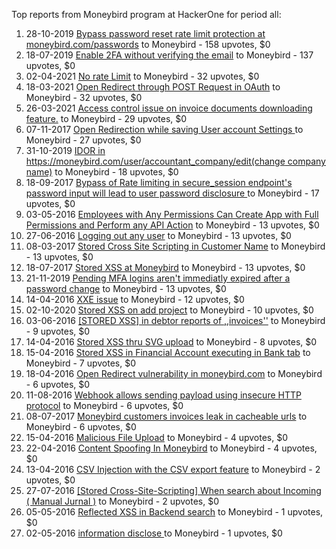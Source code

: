 Top reports from Moneybird program at HackerOne for period all:

1. 28-10-2019 [Bypass password reset rate limit protection at moneybird.com/passwords](https://hackerone.com/reports/723974) to Moneybird - 158 upvotes, $0
2. 18-07-2019 [Enable 2FA without verifying the email](https://hackerone.com/reports/649533) to Moneybird - 137 upvotes, $0
3. 02-04-2021 [No rate Limit](https://hackerone.com/reports/1145293) to Moneybird - 32 upvotes, $0
4. 18-03-2021 [Open Redirect through POST Request in OAuth](https://hackerone.com/reports/1129761) to Moneybird - 32 upvotes, $0
5. 26-03-2021 [Access control issue on invoice documents downloading feature.](https://hackerone.com/reports/1137218) to Moneybird - 29 upvotes, $0
6. 07-11-2017 [Open Redirection while saving User account Settings ](https://hackerone.com/reports/288219) to Moneybird - 27 upvotes, $0
7. 31-10-2019 [IDOR in https://moneybird.com/user/accountant_company/edit(change company name)](https://hackerone.com/reports/726163) to Moneybird - 18 upvotes, $0
8. 18-09-2017 [Bypass of Rate limiting in secure_session endpoint's password input will lead to user password disclosure ](https://hackerone.com/reports/269318) to Moneybird - 17 upvotes, $0
9. 03-05-2016 [Employees with Any Permissions Can Create App with Full Permissions and Perform any API Action](https://hackerone.com/reports/135989) to Moneybird - 13 upvotes, $0
10. 27-06-2016 [Logging out any user](https://hackerone.com/reports/147656) to Moneybird - 13 upvotes, $0
11. 08-03-2017 [Stored Cross Site Scripting in Customer Name](https://hackerone.com/reports/211643) to Moneybird - 13 upvotes, $0
12. 18-07-2017 [Stored XSS at Moneybird](https://hackerone.com/reports/251043) to Moneybird - 13 upvotes, $0
13. 21-11-2019 [Pending MFA logins aren't immediatly expired after a password change](https://hackerone.com/reports/743518) to Moneybird - 13 upvotes, $0
14. 14-04-2016 [XXE issue](https://hackerone.com/reports/130661) to Moneybird - 12 upvotes, $0
15. 02-10-2020 [Stored XSS on add project](https://hackerone.com/reports/996237) to Moneybird - 10 upvotes, $0
16. 03-06-2016 [[STORED XSS] in debtor reports of ,,invoices''](https://hackerone.com/reports/142893) to Moneybird - 9 upvotes, $0
17. 14-04-2016 [Stored XSS thru SVG upload](https://hackerone.com/reports/130591) to Moneybird - 8 upvotes, $0
18. 15-04-2016 [Stored XSS in Financial Account executing in Bank tab](https://hackerone.com/reports/131038) to Moneybird - 7 upvotes, $0
19. 18-04-2016 [Open Redirect vulnerability in moneybird.com](https://hackerone.com/reports/131728) to Moneybird - 6 upvotes, $0
20. 11-08-2016 [Webhook allows sending payload using insecure HTTP protocol](https://hackerone.com/reports/158541) to Moneybird - 6 upvotes, $0
21. 08-07-2017 [Moneybird customers invoices leak in cacheable urls](https://hackerone.com/reports/247084) to Moneybird - 6 upvotes, $0
22. 15-04-2016 [Malicious File Upload](https://hackerone.com/reports/131028) to Moneybird - 4 upvotes, $0
23. 22-04-2016 [Content Spoofing In Moneybird](https://hackerone.com/reports/133753) to Moneybird - 4 upvotes, $0
24. 13-04-2016 [CSV Injection with the CSV export feature](https://hackerone.com/reports/130338) to Moneybird - 2 upvotes, $0
25. 27-07-2016 [[Stored Cross-Site-Scripting] When search about Incoming ( Manual Jurnal )](https://hackerone.com/reports/154397) to Moneybird - 2 upvotes, $0
26. 05-05-2016 [Reflected XSS in Backend search](https://hackerone.com/reports/136600) to Moneybird - 1 upvotes, $0
27. 02-05-2016 [information disclose  ](https://hackerone.com/reports/135782) to Moneybird - 1 upvotes, $0
